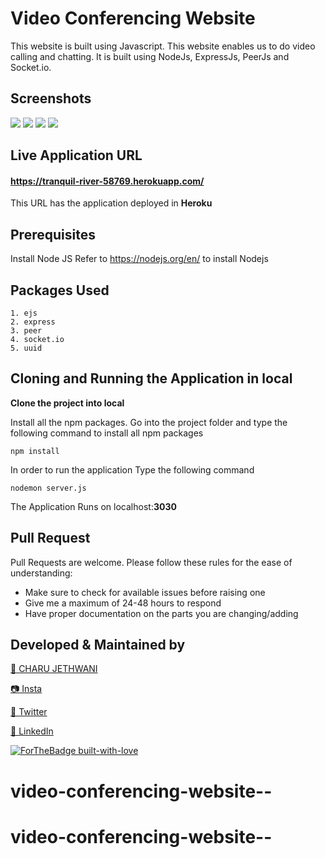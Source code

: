 # Video Conferencing Website

This website is built using Javascript. This website enables us to do video calling and chatting. It is built using NodeJs, ExpressJs, PeerJs and Socket.io.

## Screenshots
<img src="screenshots/1.jpg" />
<img src="screenshots/2.jpg" />
<img src="screenshots/3.jpg" />
<img src="screenshots/4.jpg" />


## Live Application URL
#### https://tranquil-river-58769.herokuapp.com/
This URL has the application deployed in **Heroku**

## Prerequisites
Install Node JS
Refer to https://nodejs.org/en/ to install Nodejs

## Packages Used
```
1. ejs
2. express
3. peer
4. socket.io
5. uuid
```

## Cloning and Running the Application in local
**Clone the project into local**

Install all the npm packages. Go into the project folder and type the following command to install all npm packages
```
npm install
```
In order to run the application Type the following command
```
nodemon server.js
```
The Application Runs on localhost:**3030**

## Pull Request

Pull Requests are welcome. Please follow these rules for the ease of understanding:
* Make sure to check for available issues before raising one
* Give me a maximum of 24-48 hours to respond
* Have proper documentation on the parts you are changing/adding

## Developed & Maintained by

[👨 CHARU JETHWANI](https://Charu.web.app/)

[📷 Insta](https://www.instagram.com/abc234/)

[🐤 Twitter](https://twitter.com/abc20204009)

[🧳 LinkedIn](https://www.linkedin.com/in/charu-jethwani-828931200/)


[![ForTheBadge built-with-love](http://ForTheBadge.com/images/badges/built-with-love.svg)](https://github.com/charu)
# video-conferencing-website--
# video-conferencing-website--
